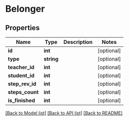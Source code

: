 # Belonger

## Properties
Name | Type | Description | Notes
------------ | ------------- | ------------- | -------------
**id** | **int** |  | [optional] 
**type** | **string** |  | [optional] 
**teacher_id** | **int** |  | [optional] 
**student_id** | **int** |  | [optional] 
**step_rev_id** | **int** |  | [optional] 
**steps_count** | **int** |  | [optional] 
**is_finished** | **int** |  | [optional] 

[[Back to Model list]](../README.md#documentation-for-models) [[Back to API list]](../README.md#documentation-for-api-endpoints) [[Back to README]](../README.md)


